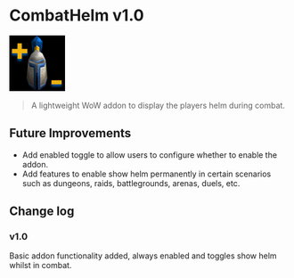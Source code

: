 # CombatHelm v1.0

![CombatHelm Icon](/assets/CombatHelm.png) 

> A lightweight WoW addon to display the players helm during combat. 

## Future Improvements

- Add enabled toggle to allow users to configure whether to enable the addon.
- Add features to enable show helm permanently in certain scenarios such as dungeons, raids, battlegrounds, arenas, duels, etc.

## Change log

### v1.0

Basic addon functionality added, always enabled and toggles show helm whilst in combat.
